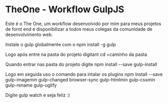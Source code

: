 # TheOne - Workflow GulpJS
Este é o The One, um workflow desenvolvido por mim para meus projetos de fornt end e disponibilizar a todos meus colegas da comunidade de desenvolvimento web.

Instale o gulp globalmente com o npm install -g gulp

Logo após entre na pasta do projeto digitant cd +caminho da pasta

Quando entrar nas pasta do projeto digite npm install --save gulp-install

Logo em seguida uso o comando para intalar os plugins npm install --save gulp-imagemin gulp-changed browser-sync gulp-htmlmin gulp-cssmin gulp-rename gulp-uglify

Digite gulp watch e seja feliz :)
